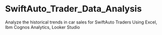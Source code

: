 # SwiftAuto_Trader_Data_Analysis
Analyze the historical trends in car sales for SwiftAuto Traders Using Excel, Ibm Cognos Analytics, Looker Studio

